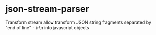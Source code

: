 # json-stream-parser
Transform stream allow transform JSON string fragments separated by "end of line" - \r\n into javascript objects
